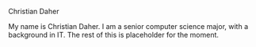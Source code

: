 Christian Daher

My name is Christian Daher. I am a senior computer science major, with a background in IT. The rest of this is placeholder for the moment.
